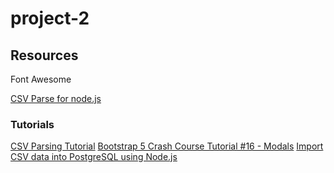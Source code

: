 # project-2

## Resources

Font Awesome

[CSV Parse for node.js](https://csv.js.org/)

### Tutorials 

[CSV Parsing Tutorial](https://www.youtube.com/watch?v=9_x-UIVlxgo)
[Bootstrap 5 Crash Course Tutorial #16 - Modals](https://www.youtube.com/watch?v=tt5uUMQgzl0)
[Import CSV data into PostgreSQL using Node.js](https://www.bezkoder.com/node-js-csv-postgresql/)
